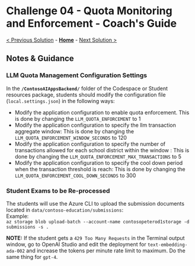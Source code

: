 # Challenge 04 - Quota Monitoring and Enforcement - Coach's Guide 

[< Previous Solution](./Solution-03.md) - **[Home](./README.md)** - [Next Solution >](./Solution-05.md)

## Notes & Guidance


### LLM Quota Management Configuration Settings

In the **`/ContosoAIAppsBackend/`** folder of the Codespace or Student resources package, students should modify the configuration file (`local.settings.json`) in the following ways:

- Modify the application configuration to enable quota enforcement. This is done by changing the `LLM_QUOTA_ENFORCEMENT` to 1
- Modify the application configuration to specify the llm transaction aggregate window: This is done by changing the `LLM_QUOTA_ENFORCEMENT_WINDOW_SECONDS` to 120
- Modify the application configuration to specify the number of transactions allowed for each school district within the window : This is done by changing the `LLM_QUOTA_ENFORCEMENT_MAX_TRANSACTIONS` to 5
- Modify the application configuration to specify the cool down period when the transaction threshold is reach:  This is done by changing the `LLM_QUOTA_ENFORCEMENT_COOL_DOWN_SECONDS` to 300

### Student Exams to be Re-processed
The students will use the Azure CLI to upload the submission documents located in `data/contoso-education/submissions`:<br>
Example: <br>
`az storage blob upload-batch --account-name contosopeterod1storage -d submissions -s .`

**NOTE:** If the student gets a `429 Too Many Requests` in the Terminal output window, go to OpenAI Studio and edit the deployment for `text-embedding-ada-002` and increase the tokens per minute rate limit to maximum. Do the same thing for `gpt-4`.
